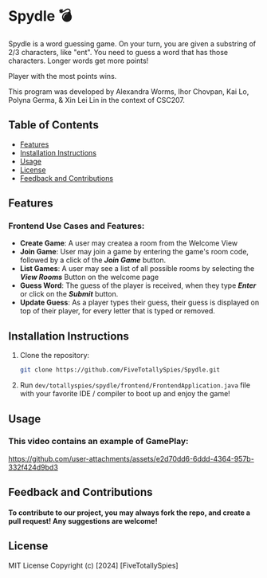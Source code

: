 # Spydle :bomb:

Spydle is a word guessing game. On your turn, you are given a substring of 2/3 characters, like "ent". You need to guess a word that has those characters. Longer words get more points!

Player with the most points wins.

This program was developed by Alexandra Worms, Ihor Chovpan, Kai Lo, Polyna Germa, & Xin Lei Lin in the context of CSC207.

## Table of Contents
- [Features](#features)
- [Installation Instructions](#installation-instructions)
- [Usage](#usage)
- [License](#license)
- [Feedback and Contributions](#feedback-and-contributions)

## Features
### Frontend Use Cases and Features:
- **Create Game**: A user may createa a room from the Welcome View
- **Join Game**: User may join a game by entering the game's room code, followed by a click of the **_Join Game_** button.
- **List Games**: A user may see a list of all possible rooms by selecting the **_View Rooms_** Button on the welcome page​
- **Guess Word**: The guess of the player is received, when they type **_Enter_** or click on the **_Submit_** button.
- **Update Guess**: As a player types their guess, their guess is displayed on top of their player, for every letter that is typed or removed.​

## Installation Instructions
1. Clone the repository:
   ```bash
   git clone https://github.com/FiveTotallySpies/Spydle.git

2. Run ```dev/totallyspies/spydle/frontend/FrontendApplication.java``` file with your favorite IDE / compiler to boot up and enjoy the game!

## Usage

### This video contains an example of GamePlay:
https://github.com/user-attachments/assets/e2d70dd6-6ddd-4364-957b-332f424d9bd3

## Feedback and Contributions
#### To contribute to our project, you may always fork the repo, and create a pull request! Any suggestions are welcome!

## License
MIT License
Copyright (c) [2024] [FiveTotallySpies]

